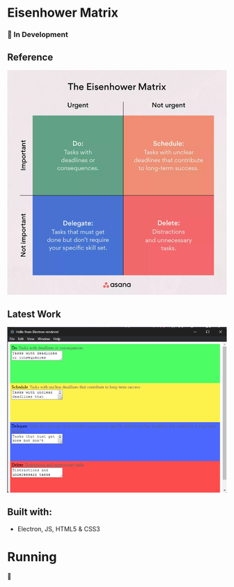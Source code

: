# Eisenhower Matrix

### 🚧 In Development

## Reference

![](.github/Reference.webp)

## Latest Work

![](.github/Picture.png)

## Built with:

 - Electron, JS, HTML5 & CSS3

# Running

🚧